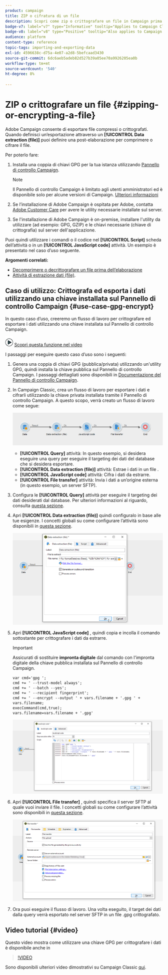```yaml
---
product: campaign
title: ZIP o cifratura di un file
description: Scopri come zip o crittografare un file in Campaign prima dell’elaborazione
badge-v7: label="v7" type="Informative" tooltip="Applies to Campaign Classic v7"
badge-v8: label="v8" type="Positive" tooltip="Also applies to Campaign v8"
audience: platform
content-type: reference
topic-tags: importing-and-exporting-data
exl-id: 4596638c-d75a-4e07-a2d8-5befcaad3430
source-git-commit: 6dc6aeb5adeb82d527b39a05ee70a9926205ea0b
workflow-type: tm+mt
source-wordcount: '540'
ht-degree: 8%

---
```


# ZIP o crittografare un file {#zipping-or-encrypting-a-file}



Adobe Campaign consente di esportare file compressi o crittografati. Quando definisci un’esportazione attraverso un **[!UICONTROL Data extraction (file)]** puoi definire una post-elaborazione per comprimere o cifrare il file.

Per poterlo fare:

1. Installa una coppia di chiavi GPG per la tua istanza utilizzando [Pannello di controllo Campaign](https://experienceleague.adobe.com/docs/control-panel/using/instances-settings/gpg-keys-management.html?lang=en#encrypting-data).

   >[!NOTE]
   >
   >Il Pannello di controllo Campaign è limitato agli utenti amministratori ed è disponibile solo per alcune versioni di Campaign. [Ulteriori informazioni](https://experienceleague.adobe.com/docs/control-panel/using/discover-control-panel/key-features.html?lang=it)

1. Se l’installazione di Adobe Campaign è ospitata per Adobe, contatta [Adobe Customer Care](https://helpx.adobe.com/it/enterprise/admin-guide.html/enterprise/using/support-for-experience-cloud.ug.html) per avere le utility necessarie installate sul server.
1. Se l&#39;installazione di Adobe Campaign è on-premise, installare l&#39;utility da utilizzare (ad esempio: GPG, GZIP) e le chiavi necessarie (chiave di crittografia) sul server dell&#39;applicazione.

Puoi quindi utilizzare i comandi o il codice nel **[!UICONTROL Script]** scheda dell’attività o in un **[!UICONTROL JavaScript code]** attività. Un esempio è presentato nel caso d’uso seguente.

**Argomenti correlati:**

* [Decomprimere o decrittografare un file prima dell’elaborazione](../../platform/using/unzip-decrypt.md)
* [Attività di estrazione dati (file)](../../workflow/using/extraction--file-.md).

## Caso di utilizzo: Crittografa ed esporta i dati utilizzando una chiave installata sul Pannello di controllo Campaign {#use-case-gpg-encrypt}

In questo caso d’uso, creeremo un flusso di lavoro per crittografare ed esportare i dati utilizzando una chiave installata sul Pannello di controllo Campaign.

![](assets/do-not-localize/how-to-video.png) [Scopri questa funzione nel video](#video)

I passaggi per eseguire questo caso d’uso sono i seguenti:

1. Genera una coppia di chiavi GPG (pubblica/privata) utilizzando un&#39;utility GPG, quindi installa la chiave pubblica sul Pannello di controllo Campaign. I passaggi dettagliati sono disponibili in [Documentazione del Pannello di controllo Campaign](https://experienceleague.adobe.com/docs/control-panel/using/instances-settings/gpg-keys-management.html?lang=en#encrypting-data).

1. In Campaign Classic, crea un flusso di lavoro per esportare i dati e cifrarli utilizzando la chiave privata installata tramite il Pannello di controllo Campaign. A questo scopo, verrà creato un flusso di lavoro come segue:

   ![](assets/gpg-workflow-encrypt.png)

   * **[!UICONTROL Query]** attività: In questo esempio, si desidera eseguire una query per eseguire il targeting dei dati del database che si desidera esportare.
   * **[!UICONTROL Data extraction (file)]** attività: Estrae i dati in un file .
   * **[!UICONTROL JavaScript code]** attività: Cifra i dati da estrarre.
   * **[!UICONTROL File transfer]** attività: Invia i dati a un’origine esterna (in questo esempio, un server SFTP).

1. Configura le **[!UICONTROL Query]** attività per eseguire il targeting dei dati desiderati dal database. Per ulteriori informazioni al riguardo, consulta [questa sezione](../../workflow/using/query.md).

1. Apri **[!UICONTROL Data extraction (file)]** quindi configuralo in base alle tue esigenze. I concetti globali su come configurare l’attività sono disponibili in [questa sezione](../../workflow/using/extraction--file-.md).

   ![](assets/gpg-data-extraction.png)

1. Apri **[!UICONTROL JavaScript code]** , quindi copia e incolla il comando sottostante per crittografare i dati da estrarre.

   >[!IMPORTANT]
   >
   >Assicurati di sostituire **impronta digitale** dal comando con l&#39;impronta digitale della chiave pubblica installata sul Pannello di controllo Campaign.

   ```
   var cmd='gpg ';
   cmd += ' --trust-model always';
   cmd += ' --batch --yes';
   cmd += ' --recipient fingerprint';
   cmd += ' --encrypt --output ' + vars.filename + '.gpg ' + vars.filename;
   execCommand(cmd,true);
   vars.filename=vars.filename + '.gpg'
   ```

   ![](assets/gpg-script.png)

1. Apri **[!UICONTROL File transfer]** , quindi specifica il server SFTP al quale vuoi inviare il file. I concetti globali su come configurare l’attività sono disponibili in [questa sezione](../../workflow/using/file-transfer.md).

   ![](assets/gpg-file-transfer.png)

1. Ora puoi eseguire il flusso di lavoro. Una volta eseguito, il target dei dati dalla query verrà esportato nel server SFTP in un file .gpg crittografato.

## Video tutorial {#video}

Questo video mostra come utilizzare una chiave GPG per crittografare i dati è disponibile anche in

>[!VIDEO](https://video.tv.adobe.com/v/36399?quality=12)

Sono disponibili ulteriori video dimostrativi su Campaign Classic [qui](https://experienceleague.adobe.com/docs/campaign-classic-learn/tutorials/overview.html?lang=it).
